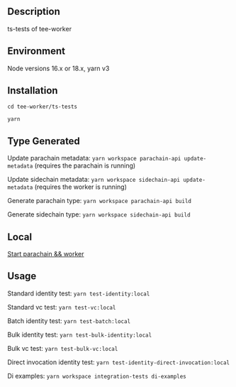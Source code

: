 ## Description

ts-tests of tee-worker

## Environment

Node versions 16.x or 18.x, yarn v3

## Installation

`cd tee-worker/ts-tests`

`yarn`

## Type Generated

Update parachain metadata: `yarn workspace parachain-api update-metadata` (requires the parachain is running)

Update sidechain metadata: `yarn workspace sidechain-api update-metadata` (requires the worker is running)

Generate parachain type: `yarn workspace parachain-api build`

Generate sidechain type: `yarn workspace sidechain-api build`

## Local

[Start parachain && worker](https://github.com/litentry/litentry-parachain/blob/dev/README.md)

## Usage

Standard identity test: `yarn test-identity:local`

Standard vc test: `yarn test-vc:local`

Batch identity test: `yarn test-batch:local`

Bulk identity test: `yarn test-bulk-identity:local`

Bulk vc test: `yarn test-bulk-vc:local`

Direct invocation identity test: `yarn test-identity-direct-invocation:local`

Di examples: `yarn workspace integration-tests di-examples`
